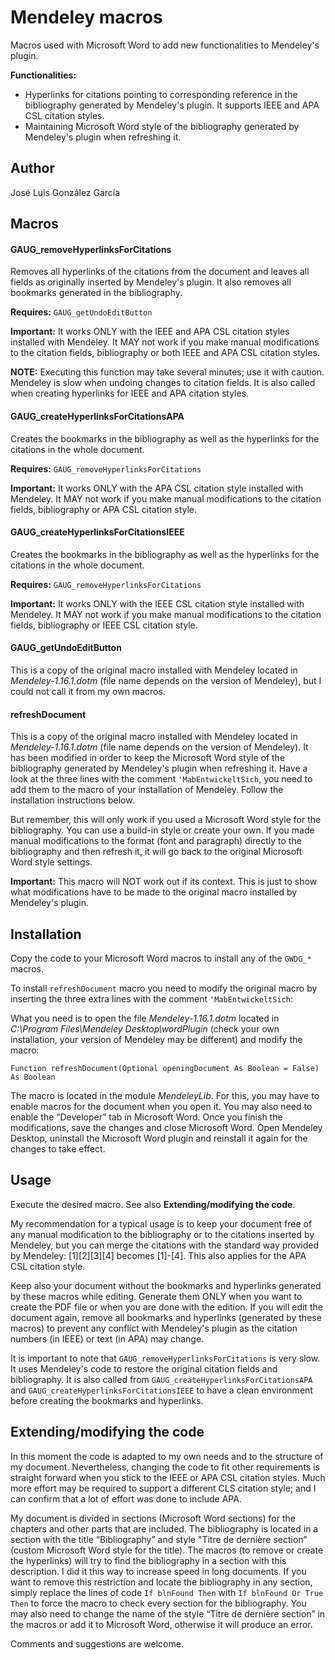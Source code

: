 
# Mendeley macros
Macros used with Microsoft Word to add new functionalities to Mendeley's plugin.

**Functionalities:**
 - Hyperlinks for citations pointing to corresponding reference in the bibliography generated by Mendeley's plugin. It supports IEEE and APA CSL citation styles.
 - Maintaining Microsoft Word style of the bibliography generated by Mendeley's plugin when refreshing it.

## Author
José Luis González García


## Macros

#### GAUG_removeHyperlinksForCitations
Removes all hyperlinks of the citations from the document and leaves all fields as originally inserted by Mendeley's plugin. It also removes all bookmarks generated in the bibliography.

**Requires:** `GAUG_getUndoEditButton`

**Important:** It works ONLY with the IEEE and APA CSL citation styles installed with Mendeley. It MAY not work if you make manual modifications to the citation fields, bibliography or both IEEE and APA CSL citation styles.

**NOTE:** Executing this function may take several minutes; use it with caution. Mendeley is slow when undoing changes to citation fields. It is also called when creating hyperlinks for IEEE and APA citation styles.

#### GAUG_createHyperlinksForCitationsAPA
Creates the bookmarks in the bibliography as well as the hyperlinks for the citations in the whole document.

**Requires:** `GAUG_removeHyperlinksForCitations`

**Important:** It works ONLY with the APA CSL citation style installed with Mendeley. It MAY not work if you make manual modifications to the citation fields, bibliography or APA CSL citation style.

#### GAUG_createHyperlinksForCitationsIEEE
Creates the bookmarks in the bibliography as well as the hyperlinks for the citations in the whole document.

**Requires:** `GAUG_removeHyperlinksForCitations`

**Important:** It works ONLY with the IEEE CSL citation style installed with Mendeley. It MAY not work if you make manual modifications to the citation fields, bibliography or IEEE CSL citation style.

#### GAUG_getUndoEditButton
This is a copy of the original macro installed with Mendeley located in *Mendeley-1.16.1.dotm* (file name depends on the version of Mendeley), but I could not call it from my own macros.

#### refreshDocument
This is a copy of the original macro installed with Mendeley located in *Mendeley-1.16.1.dotm* (file name depends on the version of Mendeley). It has been modified in order to keep the Microsoft Word style of the bibliography generated by Mendeley's plugin when refreshing it. Have a look at the three lines with the comment `'MabEntwickeltSich`, you need to add them to the macro of your installation of Mendeley. Follow the installation instructions below.

But remember, this will only work if you used a Microsoft Word style for the bibliography. You can use a build-in style or create your own. If you made manual modifications to the format (font and paragraph) directly to the bibliography and then refresh it, it will go back to the original Microsoft Word style settings.

**Important:** This macro will NOT work out if its context. This is just to show what modifications have to be made to the original macro installed by Mendeley's plugin.

## Installation
Copy the code to your Microsoft Word macros to install any of the `GWDG_*` macros.

To install `refreshDocument` macro you need to modify the original macro by inserting the three extra lines with the comment `'MabEntwickeltSich`:

What you need is to open the file *Mendeley-1.16.1.dotm* located in *C:\Program Files\Mendeley Desktop\wordPlugin* (check your own installation, your version of Mendeley may be different) and modify the macro:

`Function refreshDocument(Optional openingDocument As Boolean = False) As Boolean`

The macro is located in the module *MendeleyLib*. For this, you may have to enable macros for the document when you open it. You may also need to enable the “Developer” tab in Microsoft Word. Once you finish the modifications, save the changes and close Microsoft Word. Open Mendeley Desktop, uninstall the Microsoft Word plugin and reinstall it again for the changes to take effect.


## Usage
Execute the desired macro. See also **Extending/modifying the code**.

My recommendation for a typical usage is to keep your document free of any manual modification to the bibliography or to the citations inserted by Mendeley, but you can merge the citations with the standard way provided by Mendeley: [1][2][3][4] becomes [1]-[4]. This also applies for the APA CSL citation style.

Keep also your document without the bookmarks and hyperlinks generated by these macros while editing. Generate them ONLY when you want to create the PDF file or when you are done with the edition. If you will edit the document again, remove all bookmarks and hyperlinks (generated by these macros) to prevent any conflict with Mendeley's plugin as the citation numbers (in IEEE) or text (in APA) may change.

It is important to note that `GAUG_removeHyperlinksForCitations` is very slow. It uses Mendeley's code to restore the original citation fields and bibliography. It is also called from `GAUG_createHyperlinksForCitationsAPA` and `GAUG_createHyperlinksForCitationsIEEE` to have a clean environment before creating the bookmarks and hyperlinks.

## Extending/modifying the code
In this moment the code is adapted to my own needs and to the structure of my document. Nevertheless, changing the code to fit other requirements is straight forward when you stick to the IEEE or APA CSL citation styles. Much more effort may be required to support a different CLS citation style; and I can confirm that a lot of effort was done to include APA.

My document is divided in sections (Microsoft Word sections) for the chapters and other parts that are included. The bibliography is located in a section with the title “Bibliography” and style "Titre de dernière section” (custom Microsoft Word style for the title). The macros (to remove or create the hyperlinks) will try to find the bibliography in a section with this description. I did it this way to increase speed in long documents. If you want to remove this restriction and locate the bibliography in any section, simply replace the lines of code `If blnFound Then` with `If blnFound Or True Then` to force the macro to check every section for the bibliography. You may also need to change the name of the style “Titre de dernière section” in the macros or add it to Microsoft Word, otherwise it will produce an error.

Comments and suggestions are welcome.
